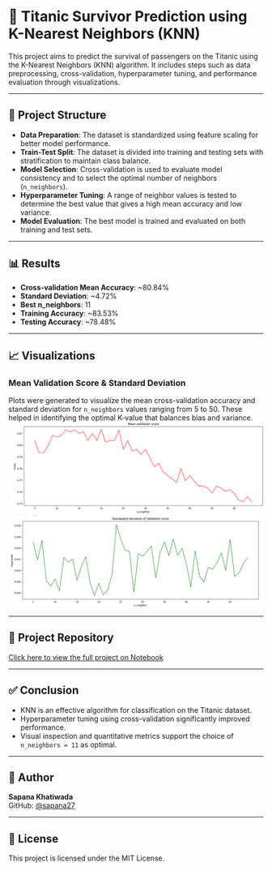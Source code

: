 # 🚢 Titanic Survivor Prediction using K-Nearest Neighbors (KNN)

This project aims to predict the survival of passengers on the Titanic using the K-Nearest Neighbors (KNN) algorithm. It includes steps such as data preprocessing, cross-validation, hyperparameter tuning, and performance evaluation through visualizations.

---

## 📁 Project Structure

- **Data Preparation**: The dataset is standardized using feature scaling for better model performance.
- **Train-Test Split**: The dataset is divided into training and testing sets with stratification to maintain class balance.
- **Model Selection**: Cross-validation is used to evaluate model consistency and to select the optimal number of neighbors (`n_neighbors`).
- **Hyperparameter Tuning**: A range of neighbor values is tested to determine the best value that gives a high mean accuracy and low variance.
- **Model Evaluation**: The best model is trained and evaluated on both training and test sets.

---

## 📊 Results

- **Cross-validation Mean Accuracy**: ~80.84%
- **Standard Deviation**: ~4.72%
- **Best n_neighbors**: 11
- **Training Accuracy**: ~83.53%
- **Testing Accuracy**: ~78.48%

---

## 📈 Visualizations

###  Mean Validation Score & Standard Deviation

Plots were generated to visualize the mean cross-validation accuracy and standard deviation for `n_neighbors` values ranging from 5 to 50. These helped in identifying the optimal K-value that balances bias and variance.
![Mean validation score](Mean_validation_score.png)
![Standadard deviation of Validation score](sd_validation_score.png)


---

## 🔗 Project Repository

[Click here to view the full project on Notebook](https://github.com/sapana27/Titanic_Survival_Prediction)



---

## ✅ Conclusion

- KNN is an effective algorithm for classification on the Titanic dataset.
- Hyperparameter tuning using cross-validation significantly improved performance.
- Visual inspection and quantitative metrics support the choice of `n_neighbors = 11` as optimal.

---

## 👤 Author

**Sapana Khatiwada**  
GitHub: [@sapana27](https://github.com/sapana27)

---

## 📄 License

This project is licensed under the MIT License.
